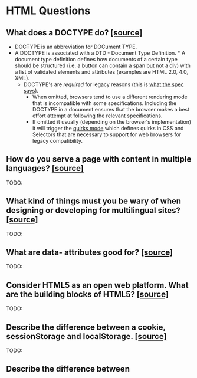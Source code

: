 # HTML Questions

## What does a DOCTYPE do? [[source]](https://github.com/yangshun/front-end-interview-handbook/blob/master/questions/html-questions.md)

* DOCTYPE is an abbreviation for DOCument TYPE.
* A DOCTYPE is associated with a DTD - Document Type Definition.
		* A document type definition defines how documents of a certain type should be structured (i.e. a button can contain a span but not a div) with a list of validated elements and attributes (examples are HTML 2.0, 4.0, XML).
	* DOCTYPE's are *required* for legacy reasons (this is [what the spec says](https://html.spec.whatwg.org/multipage/syntax.html#the-doctype)).
		* When omitted, browsers tend to use a different rendering mode that is incompatible with some specifications. Including the DOCTYPE in a document ensures that the browser makes a best effort attempt at following the relevant specifications.
		* If omitted it usually (depending on the browser's implementation) it will trigger the [quirks mode](https://quirks.spec.whatwg.org/) which defines quirks in CSS and Selectors that are necessary to support for web browsers for legacy compatibility.

## How do you serve a page with content in multiple languages? [[source]](https://github.com/yangshun/front-end-interview-handbook/blob/master/questions/html-questions.md)
TODO:

## What kind of things must you be wary of when designing or developing for multilingual sites? [[source]](https://github.com/yangshun/front-end-interview-handbook/blob/master/questions/html-questions.md)
TODO:

## What are data- attributes good for? [[source]](https://github.com/yangshun/front-end-interview-handbook/blob/master/questions/html-questions.md)
TODO:

## Consider HTML5 as an open web platform. What are the building blocks of HTML5? [[source]](https://github.com/yangshun/front-end-interview-handbook/blob/master/questions/html-questions.md)
TODO:

## Describe the difference between a cookie, sessionStorage and localStorage. [[source]](https://github.com/yangshun/front-end-interview-handbook/blob/master/questions/html-questions.md)
TODO:

## Describe the difference between <script>, <script async> and <script defer>. [[source]](https://github.com/yangshun/front-end-interview-handbook/blob/master/questions/html-questions.md)
TODO:

## Why is it generally a good idea to position CSS <link>s between <head></head> and JS <script>s just before </body>? Do you know any exceptions? [[source]](https://github.com/yangshun/front-end-interview-handbook/blob/master/questions/html-questions.md)
TODO:

## What is progressive rendering? [[source]](https://github.com/yangshun/front-end-interview-handbook/blob/master/questions/html-questions.md)
TODO:

## Why you would use a srcset attribute in an image tag? Explain the process the browser uses when evaluating the content of this attribute. [[source]](https://github.com/yangshun/front-end-interview-handbook/blob/master/questions/html-questions.md)
TODO:

## Have you used different HTML templating languages before? [[source]](https://github.com/yangshun/front-end-interview-handbook/blob/master/questions/html-questions.md)
TODO:
